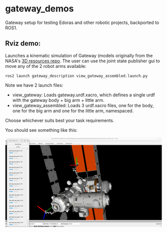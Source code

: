 # gateway_demos
Gateway setup for testing Edoras and other robotic projects, backported to ROS1.

Rviz demo:
-------------
Launches a kinematic simulation of Gateway (models originally from the NASA's [3D resources repo](https://github.com/nasa/NASA-3D-Resources/tree/master/3D%20Models/Gateway). The user can use the joint state publisher gui to move any of the 2 robot arms available:

```
ros2 launch gateway_description view_gateway_assembled.launch.py
```

Note we have 2 launch files:
* view_gateway: Loads gateway.urdf.xacro, which defines a single urdf with the gateway body + big arm + little arm.
* view_gateway_assembled: Loads 3 urdf.xacro files, one for the body, one for the big arm and one for the little arm, namespaced. 

Choose whichever suits best your task requirements.

You should see something like this:

![Gateway in Rviz](docs/images/gateway_rviz.png)
